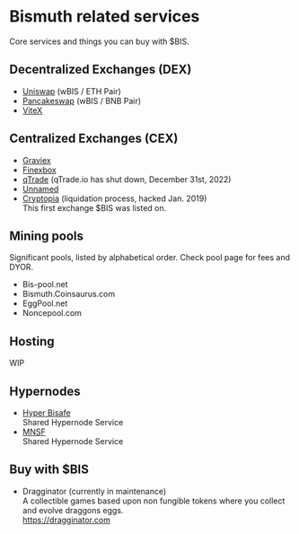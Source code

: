# Bismuth related services

Core services and things you can buy with $BIS.

## Decentralized Exchanges (DEX)

* [Uniswap](https://www.dextools.io/app/uniswap/pair-explorer/0xf4f82f8d84c529987201609cecee8ab136a50c8c) (wBIS / ETH Pair)  
* [Pancakeswap](https://www.dextools.io/app/pancakeswap/pair-explorer/0x731b8244f818fd488d9dc516edd976a96459ae59) (wBIS / BNB Pair)  
* [ViteX](https://x.vite.net/trade?symbol=BIS-000_BTC-000)  

## Centralized Exchanges (CEX)

* [Graviex](https://graviex.net/markets/bisbtc)  
* [Finexbox](https://www.finexbox.com/)  
* [qTrade](https://qtradehelp.zendesk.com/hc/en-us/articles/11423085662733) (qTrade.io has shut down, December 31st, 2022)  
* [Unnamed](https://www.unnamed.exchange/Exchange/Basic?market=BIS_BTC)  
* [Cryptopia](https://www.cryptopia.co.nz) (liquidation process, hacked Jan. 2019)  
  This first exchange $BIS was listed on.

  
## Mining pools

Significant pools, listed by alphabetical order. Check pool page for fees and DYOR.

* Bis-pool.net
* Bismuth.Coinsaurus.com
* EggPool.net
* Noncepool.com

## Hosting

WIP

## Hypernodes

* [Hyper Bisafe](https://hyper.bisafe.net/)  
  Shared Hypernode Service  
* [MNSF](https://docs.google.com/spreadsheets/d/131FFPsAubZLvnMWZoisvg1oBOUu-IYaouj270WfbCpQ/edit?usp=drivesdk)  
  Shared Hypernode Service  
  
## Buy with $BIS

* Dragginator (currently in maintenance)  
  A collectible games based upon non fungible tokens where you collect and evolve draggons eggs.  
  https://dragginator.com

